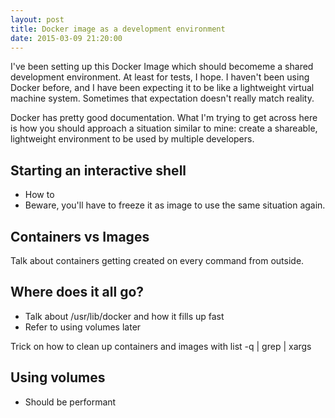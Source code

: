 ```yaml
---
layout: post
title: Docker image as a development environment
date: 2015-03-09 21:20:00
---
```


I've been setting up this Docker Image which should becomeme a shared development
environment. At least for tests, I hope. I haven't been using Docker before, and
I have been expecting it to be like a lightweight virtual machine system. Sometimes
that expectation doesn't really match reality.

Docker has pretty good documentation. What I'm trying to get across here is how you
should approach a situation similar to mine: create a shareable, lightweight environment
to be used by multiple developers.

## Starting an interactive shell


* How to
* Beware, you'll have to freeze it as image to use the same situation again. 

## Containers vs Images

Talk about containers getting created on every command from outside.

## Where does it all go?


* Talk about /usr/lib/docker and how it fills up fast
* Refer to using volumes later

Trick on how to clean up containers and images with list -q | grep | xargs

## Using volumes

* Should be performant


